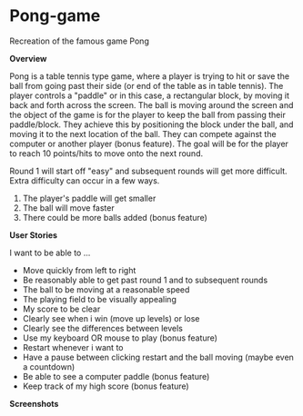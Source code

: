 # Pong-game
Recreation of the famous game Pong

**Overview**

Pong is a table tennis type game, where a player is trying to hit or save the ball from going past their side (or end of the table as in table tennis). The player controls a "paddle" or in this case, a rectangular block, by moving it back and forth across the screen. The ball is moving around the screen and the object of the game is for the player to keep the ball from passing their paddle/block. They achieve this by positioning the block under the ball, and moving it to the next location of the ball. They can compete against the computer or another player (bonus feature). The goal will be for the player to reach 10 points/hits to move onto the next round. 

Round 1 will start off "easy" and subsequent rounds will get more difficult. Extra difficulty can occur in a few ways. 
  1) The player's paddle will get smaller
  2) The ball will move faster
  3) There could be more balls added (bonus feature)


**User Stories**

I want to be able to ...
  - Move quickly from left to right
  - Be reasonably able to get past round 1 and to subsequent rounds
  - The ball to be moving at a reasonable speed
  - The playing field to be visually appealing
  - My score to be clear
  - Clearly see when i win (move up levels) or lose
  - Clearly see the differences between levels
  - Use my keyboard OR mouse to play (bonus feature)
  - Restart whenever i want to 
  - Have a pause between clicking restart and the ball moving (maybe even a countdown)
  - Be able to see a computer paddle (bonus feature)
  - Keep track of my high score (bonus feature)

**Screenshots**



